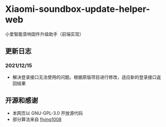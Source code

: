# Xiaomi-soundbox-update-helper-web

小爱智能音响固件升级助手（前端实现）

## 更新日志
### 2021/12/15
- 解决登录接口无法使用的问题。根据原版项目进行修改，适应新的登录接口返回结果

## 开源和感谢
- 本网页以 GNU-GPL-3.0 开放源代码
- 部分算法来自 [flying1008](https://github.com/flying1008)

